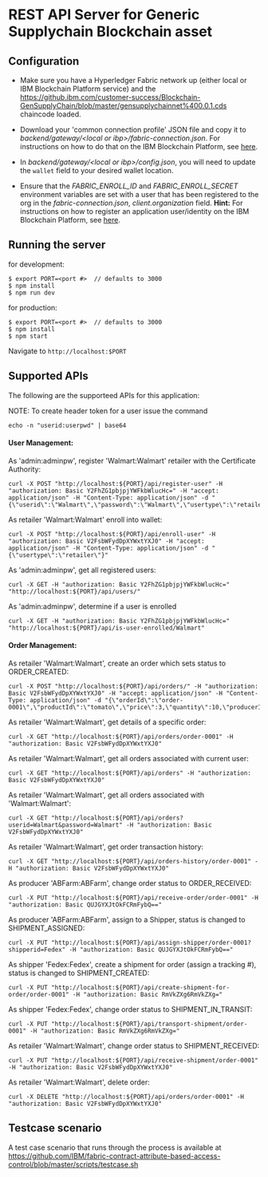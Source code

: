 

# REST API Server for Generic Supplychain Blockchain asset


## Configuration

- Make sure you have a Hyperledger Fabric network up (either local or IBM Blockchain Platform service) and the https://github.ibm.com/customer-success/Blockchain-GenSupplyChain/blob/master/gensupplychainnet%400.0.1.cds chaincode loaded. 

- Download your 'common connection profile' JSON file and copy it to *backend/gateway/\<local or ibp\>/fabric-connection.json*. For instructions on how to do that on the IBM Blockchain Platform, see [here](https://cloud.ibm.com/docs/services/blockchain/howto?topic=blockchain-ibp-console-app#ibp-console-app-profile).

- In *backend/gateway/\<local or ibp\>/config.json*, you will need to update the `wallet` field to your desired wallet location. 

- Ensure that the *FABRIC_ENROLL_ID* and *FABRIC_ENROLL_SECRET* environment variables are set with a user that has been registered to the org in the *fabric-connection.json*, *client.organization* field. **Hint:** For instructions on how to register an application user/identity on the IBM Blockchain Platform, see [here](https://cloud.ibm.com/docs/services/blockchain/howto?topic=blockchain-ibp-console-app#ibp-console-app-identities).

## Running the server
for development:
```
$ export PORT=<port #>  // defaults to 3000
$ npm install
$ npm run dev
```
for production:
```
$ export PORT=<port #>  // defaults to 3000
$ npm install
$ npm start
```
Navigate to `http://localhost:$PORT`
## Supported APIs

The following are the supporteed APIs for this application:

NOTE: To create header token for a user issue the command 
```
echo -n "userid:userpwd" | base64
```
#### User Management:
As 'admin:adminpw', register 'Walmart:Walmart' retailer with the Certificate Authority:
```
curl -X POST "http://localhost:${PORT}/api/register-user" -H "authorization: Basic Y2FhZG1pbjpjYWFkbWlucHc=" -H "accept: application/json" -H "Content-Type: application/json" -d "{\"userid\":\"Walmart\",\"password\":\"Walmart\",\"usertype\":\"retailer\"}"
```
As retailer 'Walmart:Walmart' enroll into wallet:
```
curl -X POST "http://localhost:${PORT}/api/enroll-user" -H "authorization: Basic V2FsbWFydDpXYWxtYXJ0" -H "accept: application/json" -H "Content-Type: application/json" -d "{\"usertype\":\"retailer\"}"
```
As 'admin:adminpw', get all registered users:
```
curl -X GET -H "authorization: Basic Y2FhZG1pbjpjYWFkbWlucHc=" "http://localhost:${PORT}/api/users/" 
```
As 'admin:adminpw', determine if a user is enrolled
```
curl -X GET -H "authorization: Basic Y2FhZG1pbjpjYWFkbWlucHc=" "http://localhost:${PORT}/api/is-user-enrolled/Walmart"
```
#### Order Management:
As retailer 'Walmart:Walmart', create an order which sets status to ORDER_CREATED:
```
curl -X POST "http://localhost:${PORT}/api/orders/" -H "authorization: Basic V2FsbWFydDpXYWxtYXJ0" -H "accept: application/json" -H "Content-Type: application/json" -d "{\"orderId\":\"order-0001\",\"productId\":\"tomato\",\"price\":3,\"quantity\":10,\"producerId\":\"ABFarm\",\"retailerId\":\"Walmart\"}"
```
As retailer 'Walmart:Walmart', get details of a specific order:
```
curl -X GET "http://localhost:${PORT}/api/orders/order-0001" -H "authorization: Basic V2FsbWFydDpXYWxtYXJ0" 
```
As retailer 'Walmart:Walmart', get all orders associated with current user:
```
curl -X GET "http://localhost:${PORT}/api/orders" -H "authorization: Basic V2FsbWFydDpXYWxtYXJ0" 
```
As retailer 'Walmart:Walmart', get all orders associated with 'Walmart:Walmart':
```
curl -X GET "http://localhost:${PORT}/api/orders?userid=Walmart&password=Walmart" -H "authorization: Basic V2FsbWFydDpXYWxtYXJ0" 
```
As retailer 'Walmart:Walmart', get order transaction history:
```
curl -X GET "http://localhost:${PORT}/api/orders-history/order-0001" -H "authorization: Basic V2FsbWFydDpXYWxtYXJ0" 
```
As producer 'ABFarm:ABFarm', change order status to ORDER_RECEIVED:
```
curl -X PUT "http://localhost:${PORT}/api/receive-order/order-0001" -H "authorization: Basic QUJGYXJtOkFCRmFybQ==" 
```
As producer 'ABFarm:ABFarm', assign to a Shipper, status is changed to SHIPMENT_ASSIGNED:
```
curl -X PUT "http://localhost:${PORT}/api/assign-shipper/order-0001?shipperid=Fedex" -H "authorization: Basic QUJGYXJtOkFCRmFybQ==" 
```
As shipper 'Fedex:Fedex', create a shipment for order (assign a tracking #), status is changed to SHIPMENT_CREATED:
```
curl -X PUT "http://localhost:${PORT}/api/create-shipment-for-order/order-0001" -H "authorization: Basic RmVkZXg6RmVkZXg=" 
```
As shipper 'Fedex:Fedex', change order status to SHIPMENT_IN_TRANSIT:
```
curl -X PUT "http://localhost:${PORT}/api/transport-shipment/order-0001" -H "authorization: Basic RmVkZXg6RmVkZXg=" 
```
As retailer 'Walmart:Walmart', change order status to SHIPMENT_RECEIVED:
```
curl -X PUT "http://localhost:${PORT}/api/receive-shipment/order-0001" -H "authorization: Basic V2FsbWFydDpXYWxtYXJ0"  
```
As retailer 'Walmart:Walmart', delete order:
```
curl -X DELETE "http://localhost:${PORT}/api/orders/order-0001" -H "authorization: Basic V2FsbWFydDpXYWxtYXJ0"  
```

## Testcase scenario

A test case scenario that runs through the process is available at 
https://github.com/IBM/fabric-contract-attribute-based-access-control/blob/master/scripts/testcase.sh

